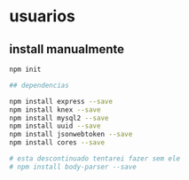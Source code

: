 # usuarios

## install manualmente

```bash
npm init

## dependencias

npm install express --save
npm install knex --save
npm install mysql2 --save
npm install uuid --save
npm install jsonwebtoken --save
npm install cores --save

# esta descontinuado tentarei fazer sem ele
# npm install body-parser --save
```

